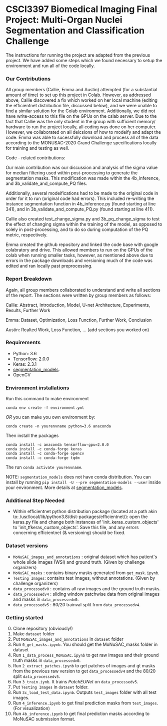 # CSCI3397 Biomedical Imaging Final Project: Multi-Organ Nuclei Segmentation and Classification Challenge

The instructions for running the project are adapted from the previous project. We have added some steps which we found necessary to setup the environment and run all of the code locally. 

### Our Contributions

All group members (Callie, Emma and Austin) attempted (for a substantial amount of time) to set up this project in Colab. However, as addressed above, Callie discovered a fix which worked on her local machine (editing the efficientnet distribution file, discussed below), and we were unable to find a similar solution for the Colab environment. Additionally, we did not have write-access to this file on the GPUs on the cslab server. Due to the fact that Callie was the only student in the group with sufficient memory/ hardware to run the project locally, all coding was done on her computer. However, we collaborated on all deicsions of how to modeify and adapt the code. Emma was able to sucessfully download and process all of the data according to the MONUSAC-2020 Grand Challenge specifications locally for training and testing as well. 

Code - related contributions: 

Our main contribution was our discussion and analysis of the sigma value for median filtering used within post-processing to generate the segmentation masks. This modification was made within the 4b_inference, and 3b_validate_and_compute_PQ files.

Additionally, several modeifications had to be made to the original code in order for it to run (original code had errors). This included re-writing the instance segmentation function in 4b_inference.py (found starting at line 341), and in 3b_validate_and_compute_PQ.py (found starting at line 411).

Callie also created test_change_sigma.py and 3b_pq_change_sigma to test the effect of changing sigma within the training of the model, as opposed to solely in post-processing, and to do so during computation of the PQ metric, respectively.

Emma created the github repository and linked the code base with google colabratory and drive. This allowed members to run on the GPUs of the colab when running smaller tasks, however, as mentioned above due to errors in the package downloads and versioning much of the code was edited and ran locally past preprocessing. 

### Report Breakdown

Again, all group members collaborated to understand and write all sections of the report. The sections were written by group members as follows:

Callie: Abstract, Introduction, Model, U-net Architecture, Experiments, Results, Further Work

Emma: Dataset, Optimization, Loss Function, Further Work, Conclusion 

Austin: Realted Work, Loss Function, ... (add sections you worked on)


### Requirements
* Python: 3.6
* Tensorflow: 2.0.0
* Keras: 2.3.1
* [segmentation_models](https://segmentation-models.readthedocs.io/en/latest/install.html).
* OpenCV

### Environment installations

Run this command to make environment

```
conda env create -f environment.yml
```

*OR* you can make you own environment by:

```
conda create -n yourenvname python=3.6 anaconda
```

Then install the packages

```
conda install -c anaconda tensorflow-gpu=2.0.0
conda install -c conda-forge keras
conda install -c conda-forge opencv
conda install -c conda-forge tqdm
```

The run `conda activate yourenvname`.

NOTE: `segmentation_models` does not have conda distribution. You can install by running `pip install -U --pre segmentation-models --user` inside your environment. More details at [segmentation_models](https://segmentation-models.readthedocs.io/en/latest/install.html).

### Additional Step Needed
* Within efficientnet python distribution package (located at a path akin to: /usr/local/lib/python3.8/dist-packages/efficientnet/): open the keras.py file and change both instances of 'init_keras_custom_objects' to 'init_tfkeras_custom_objects'. Save this file, and any errors concerning efficientnet (& versioning) should be fixed.

### Dataset versions

* `MoNuSAC_images_and_annotations` : original dataset which has patient's whole slide images (WSI) and ground truth. (Given by challenge organizers)
* `MoNuSAC_masks` : contains binary masks generated from `get_mask.ipynb`.
* `Testing Images`: contains test images, without annotations. (Given by challenge organizers)
* `data_processedv0` : contains all raw images and the ground truth masks.
* `data_processedv4` : sliding window patchwise data from original images and masks in `data_processedv0`.
* `data_processedv5` : 80/20 trainval split from `data_processedv4`.

### Getting started

0. Clone repository (obviously!)
1. Make `dataset` folder
2. Put `MoNuSAC_images_and_annotations` in `dataset` folder
3. Run `0_get_masks.ipynb`. You should get the MoNuSAC_masks folder in dataset
4. Run `1_data_process_MoNuSAC.ipynb` to get raw images and their ground truth masks in `data_processedv0`. 
5. Run `2_extract_patches.ipynb` to get patches of images and gt masks from the previous raw version to get `data_processedv4` and the 80/20 split `data_processedv5`.
6. Run `3_train.iynb`. It trains *PatchEUNet* on `data_processedv5`.
7. Put `Testing Images` in `dataset` folder.
8. Run `3c_load_test_data.ipynb`. Outputs `test_images` folder with all test images.
8. Run `4_inference.ipynb` to get final prediction masks from `test_images`. (For visualization)
9. Run `4b_inference.ipynb` to get final prediction masks according to MoNuSAC submission format.




